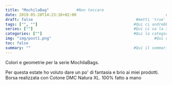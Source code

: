 ```yaml
---
title: "MochilaBag"            #Non toccare
date: 2019-05-28T14:23:16+02:00                                       #Non toccare (a meno che non vuoi                                                                  rimettere a posto la data, ma occhio a                                                            scriverla bene)
draft: false                                             #metti 'true' al posto di 'false' per                                                              farlo diventare una bozza
tags: ["", ""]                                          #Qui ci andrebbero i tag, tipo gli hashtag
series: [""]                                            #Qui ci va la serie, la tipologia di                                                               prodotto
categories: [""]                                        #Qui la categoria
img: "img/post1.png"                                             #Qui ci va il nome dell'immagine (con il                                                           .jpg) che devi mettere in /static/img/...
toc: false
summary: ""                                             #Qui il sommario, la scritta che compare                                                           solo come sottotitolo nel blog
---
```

Colori e geometrie per la serie MochilaBags. 

Per questa estate ho voluto dare un po' di fantasia e brio ai miei prodotti.
Borsa realizzata con Cotone DMC Natura XL. 100% fatto a mano